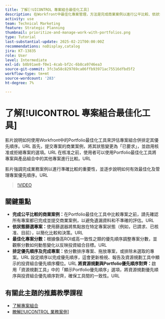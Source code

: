 ```yaml
---
title: 了解[!UICONTROL 專案組合最佳化工具]
description: 在Workfront中最佳化專案管理，方法是完成商業案例以進行公平比較、依狀態篩選專案、動態調整分數、有效排定專案的優先順序，以及根據投資組合目標調整資源規劃。
activity: use
team: Technical Marketing
feature: Strategic Planning
thumbnail: prioritize-and-manage-work-with-portfolios.png
type: Tutorial
last-substantial-update: 2025-02-21T00:00:00Z
recommendations: noDisplay,catalog
jira: KT-13835
role: User
level: Intermediate
exl-id: b8b91ae8-f0e1-4cab-bf2c-6b8ca9746ea3
source-git-commit: 3fc3a58c829769ca06ffb93971ac75516dfbd5f2
workflow-type: tm+mt
source-wordcount: '283'
ht-degree: 7%

---
```


# 了解[!UICONTROL 專案組合最佳化工具]

影片說明如何使用Workfront中的Portfolio最佳化工具來評估專案組合併排定其優先順序。&#x200B;URL 首先，提交專案的商業案例，將其狀態變更為「已要求」，並啟用核准或拒絕專案的選項。&#x200B;URL 在核准之前，使用者可以使用Portfolio最佳化工具將專案與產品組合中的其他專案進行比較。&#x200B;URL

影片強調完成業務案例以進行準確比較的重要性，並逐步說明如何有效最佳化及管理專案優先順序。&#x200B;URL

>[!VIDEO](https://video.tv.adobe.com/v/3446286/?quality=12&learn=on&enablevpops&captions=chi_hant)

## 關鍵重點

* **完成公平比較的商業案例：**&#x200B;在Portfolio最佳化工具中比較專案之前，請先確認所有專案都已完成並提交商業案例，以避免遺漏資料和不準確的評估。&#x200B;URL
* **依狀態篩選專案：**&#x200B;使用篩選器將焦點放在特定專案狀態（例如，已請求、已核准、目前），以簡化比較和決策。&#x200B;URL
* **最佳化專案分數：**&#x200B;根據像高ROI或高一致性之類的優先順序調整專案分數，並觀察分數如何動態變化以反映投資組合目標。&#x200B;URL
* **排定優先順序及完成專案：**&#x200B;依分數排序專案、拖放專案，或排除未選取的專案。&#x200B;URL 設定順序以完成優先順序，這會更新檢視、報告及資源規劃工具中顯示的投資組合優先順序欄位。&#x200B;URL **將資源規劃與Portfolio優先順序對齊：**&#x200B;啟用「資源規劃工具」中的「顯示Portfolio優先順序」選項，將資源規劃優先順序與投資組合優先順序對齊，確保工具間的一致性。&#x200B;URL


## 有關此主題的推薦教學課程

* [了解專案組合](/help/portfolios-and-programs/overview-of-adobe-workfront-portfolios.md)
* [瞭解[!UICONTROL 業務案例]](/help/portfolios-and-programs/introduction-to-the-business-case.md)
